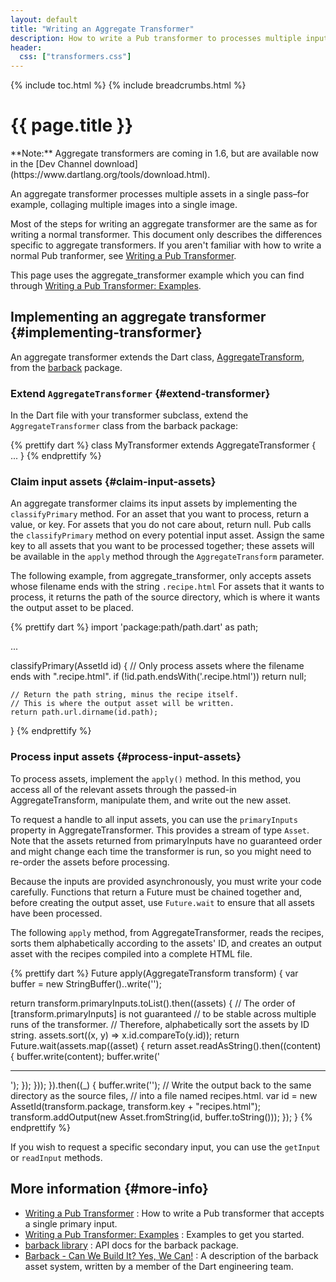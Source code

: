 ```yaml
---
layout: default
title: "Writing an Aggregate Transformer"
description: How to write a Pub transformer to processes multiple input assets.
header:
  css: ["transformers.css"]
---
```


{% include toc.html %}
{% include breadcrumbs.html %}

# {{ page.title }}

<aside class="alert alert-info" markdown="1">
**Note:** Aggregate transformers are coming in 1.6, but are available
now in the [Dev Channel download](https://www.dartlang.org/tools/download.html).
</aside>

An aggregate transformer processes multiple assets in a single
pass&ndash;for example, collaging multiple images into a single image.

Most of the steps for writing an aggregate transformer are the same
as for writing a normal transformer. This document
only describes the differences specific to aggregate transformers.
If you aren't familiar with how to write a normal Pub tranformer, see
[Writing a Pub Transformer](/tools/pub/transformers).

This page uses the aggregate_transformer example which you can find
through [Writing a Pub Transformer: Examples](examples/).

## Implementing an aggregate transformer {#implementing-transformer}

An aggregate transformer extends the Dart class, [AggregateTransform][],
from the [barback][] package.

[AggregateTransform]: https://api.dartlang.org/apidocs/channels/stable/dartdoc-viewer/barback/barback.AggregateTransform
[barback]: http://pub.dartlang.org/packages/barback

### Extend `AggregateTransformer` {#extend-transformer}

In the Dart file with your transformer subclass,
extend the `AggregateTransformer` class from the barback package:

{% prettify dart %}
class MyTransformer extends AggregateTransformer { ... }
{% endprettify %}

### Claim input assets {#claim-input-assets}

An aggregate transformer claims its input assets by implementing
the `classifyPrimary` method. For an asset that you want to process,
return a value, or key. For assets that you do not care about,
return null. Pub calls the `classifyPrimary` method on every
potential input asset. Assign the same key to all assets that
you want to be processed together; these assets will be
available in the `apply` method through the `AggregateTransform`
parameter.

The following example, from aggregate_transformer,
only accepts assets whose filename ends with the string `.recipe.html`
For assets that it wants to process,
it returns the path of the source directory, which is where
it wants the output asset to be placed.

{% prettify dart %}
import 'package:path/path.dart' as path;

...

classifyPrimary(AssetId id) {
    // Only process assets where the filename ends with ".recipe.html".
    if (!id.path.endsWith('.recipe.html')) return null;

    // Return the path string, minus the recipe itself.
    // This is where the output asset will be written.
    return path.url.dirname(id.path);
}
{% endprettify %}

### Process input assets {#process-input-assets}

To process assets, implement the `apply()` method.
In this method, you access all of the relevant assets
through the passed-in AggregateTransform, manipulate them,
and write out the new asset.

To request a handle to all input assets, you can use
the `primaryInputs` property in AggregateTransformer.
This provides a stream of type `Asset`. Note that the assets
returned from primaryInputs have no guaranteed order and might
change each time the transformer is run, so
you might need to re-order the assets before processing.

Because the inputs are provided asynchronously,
you must write your code carefully. Functions that
return a Future must be chained together and, before creating
the output asset, use `Future.wait` to ensure that
all assets have been processed.

The following `apply` method, from AggregateTransformer,
reads the recipes, sorts them alphabetically according to
the assets' ID, and creates an output asset with
the recipes compiled into a complete HTML file.

{% prettify dart %}
Future apply(AggregateTransform transform) {
  var buffer = new StringBuffer()..write('<html><body>');

  return transform.primaryInputs.toList().then((assets) {
    // The order of [transform.primaryInputs] is not guaranteed
    // to be stable across multiple runs of the transformer.
    // Therefore, alphabetically sort the assets by ID string.
    assets.sort((x, y) => x.id.compareTo(y.id));
    return Future.wait(assets.map((asset) {
      return asset.readAsString().then((content) {
        buffer.write(content);
        buffer.write('<hr>');
      });
    }));
  }).then((_) {
    buffer.write('</body></html>');
    // Write the output back to the same directory as the source files,
    // into a file named recipes.html.
    var id = new AssetId(transform.package,
                         transform.key + "recipes.html");
    transform.addOutput(new Asset.fromString(id, buffer.toString()));
  });
}
{% endprettify %}

If you wish to request a specific secondary input, you can use the
`getInput` or `readInput` methods.

## More information {#more-info}

* [Writing a Pub Transformer](/tools/pub/transformers/)
: How to write a Pub transformer that accepts a single primary input.
* [Writing a Pub Transformer: Examples](examples/)
: Examples to get you started.
* [barback library](https://api.dartlang.org/apidocs/channels/stable/dartdoc-viewer/barback)
: API docs for the barback package.
* [Barback - Can We Build It? Yes, We Can!](https://docs.google.com/a/google.com/document/d/1juHkCRg-1YH6LvwhGPHgF2ihX-UQtR1fv-8aknO7t_4/edit?pli=1#)
: A description of the barback asset system, written by a
member of the Dart engineering team. 

